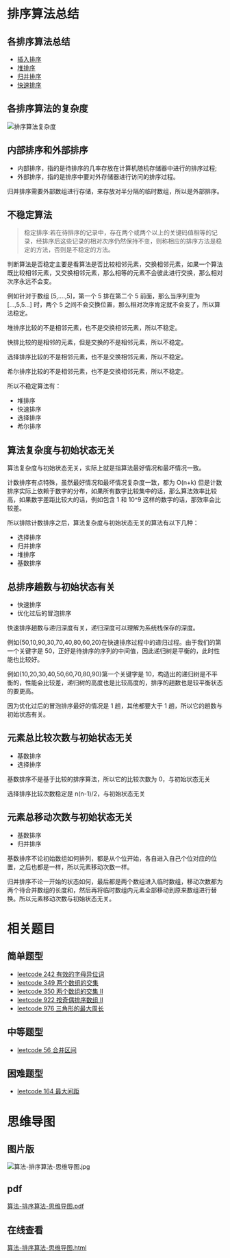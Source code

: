 # 排序算法总结

## 各排序算法总结

- [插入排序](https://cnymw.github.io/GolangStudy/docs/算法-插入排序.html)
- [堆排序](https://cnymw.github.io/GolangStudy/docs/算法-堆排序.html)
- [归并排序](https://cnymw.github.io/GolangStudy/docs/算法-归并排序.html)
- [快速排序](https://cnymw.github.io/GolangStudy/docs/算法-快速排序.html)


## 各排序算法的复杂度

![排序算法复杂度](https://cnymw.github.io/GolangStudy/docs/img/算法-排序算法-排序算法复杂度.png)

## 内部排序和外部排序

- 内部排序，指的是待排序的几率存放在计算机随机存储器中进行的排序过程;
- 外部排序，指的是排序中要对外存储器进行访问的排序过程。

归并排序需要外部数组进行存储，来存放对半分隔的临时数组，所以是外部排序。

## 不稳定算法

> 稳定排序:若在待排序的记录中，存在两个或两个以上的关键码值相等的记录，经排序后这些记录的相对次序仍然保持不变，则称相应的排序方法是稳定的方法，否则是不稳定的方法。

判断算法是否稳定主要是看算法是否比较相邻元素，交换相邻元素，如果一个算法既比较相邻元素，又交换相邻元素，那么相等的元素不会彼此进行交换，那么相对次序永远不会变。

例如针对于数组 [5,....,5]，第一个 5 排在第二个 5 前面，那么当序列变为 [...,5,5...] 时，两个 5 之间不会交换位置，那么相对次序肯定就不会变了，所以算法稳定。

堆排序比较的不是相邻元素，也不是交换相邻元素，所以不稳定。

快排比较的是相邻的元素，但是交换的不是相邻元素，所以不稳定。

选择排序比较的不是相邻元素，也不是交换相邻元素，所以不稳定。

希尔排序比较的不是相邻元素，也不是交换相邻元素，所以不稳定。

所以不稳定算法有：

- 堆排序
- 快速排序
- 选择排序
- 希尔排序


## 算法复杂度与初始状态无关

算法复杂度与初始状态无关，实际上就是指算法最好情况和最坏情况一致。

计数排序有点特殊，虽然最好情况和最坏情况复杂度一致，都为 O(n+k) 但是计数排序实际上依赖于数字的分布，如果所有数字比较集中的话，那么算法效率比较高，如果数字差距比较大的话，例如包含 1 和 10^9 这样的数字的话，那效率会比较差。

所以排除计数排序之后，算法复杂度与初始状态无关的算法有以下几种：

- 选择排序
- 归并排序
- 堆排序
- 基数排序

## 总排序趟数与初始状态有关
- 快速排序
- 优化过后的冒泡排序

快速排序趟数与递归深度有关，递归深度可以理解为系统栈保存的深度。

例如{50,10,90,30,70,40,80,60,20}在快速排序过程中的递归过程。由于我们的第一个关键字是 50，正好是待排序的序列的中间值，因此递归树是平衡的，此时性能也比较好。

例如{10,20,30,40,50,60,70,80,90}第一个关键字是 10，构造出的递归树是不平衡的，性能会比较差，递归树的高度也是比较高度的，排序的趟数也是较平衡状态的要更高。

因为优化过后的冒泡排序最好的情况是 1 趟，其他都要大于 1 趟，所以它的趟数与初始状态有关。

## 元素总比较次数与初始状态无关
- 基数排序
- 选择排序

基数排序不是基于比较的排序算法，所以它的比较次数为 0，与初始状态无关

选择排序比较次数稳定是  n(n-1)/2，与初始状态无关

## 元素总移动次数与初始状态无关
- 基数排序
- 归并排序

基数排序不论初始数组如何排列，都是从个位开始，各自进入自己个位对应的位置，之后也都是一样，所以元素移动次数一样。

归并排序不论一开始的状态如何，最后都是两个数组进入临时数组，移动次数都为两个待合并数组的长度和，然后再将临时数组内元素全部移动到原来数组进行替换。所以元素移动次数与初始状态无关。

# 相关题目

## 简单题型

- [leetcode 242 有效的字母异位词](https://cnymw.github.io/GolangStudy/docs/leetcode-242-有效的字母异位词.html)
- [leetcode 349 两个数组的交集](https://cnymw.github.io/GolangStudy/docs/leetcode-349-两个数组的交集.html)
- [leetcode 350 两个数组的交集 II](https://cnymw.github.io/GolangStudy/docs/leetcode-350-两个数组的交集2.html)
- [leetcode 922 按奇偶排序数组 II](https://cnymw.github.io/GolangStudy/docs/leetcode-922-按奇偶排序数组2.html)
- [leetcode 976 三角形的最大周长](https://cnymw.github.io/GolangStudy/docs/leetcode-976-三角形的最大周长.html)

## 中等题型

- [leetcode 56 合并区间](https://cnymw.github.io/GolangStudy/docs/leetcode-56-合并区间.html)


## 困难题型

- [leetcode 164 最大间距](https://cnymw.github.io/GolangStudy/docs/leetcode-164-最大间距.html)

# 思维导图

## 图片版

![算法-排序算法-思维导图.jpg](https://cnymw.github.io/GolangStudy/docs/img/算法-排序算法-思维导图.jpg)

## pdf

[算法-排序算法-思维导图.pdf](https://cnymw.github.io/GolangStudy/docs/img/算法-排序算法-思维导图.pdf)

## 在线查看

[算法-排序算法-思维导图.html](https://cnymw.github.io/GolangStudy/docs/img/算法-排序算法-思维导图.html)


